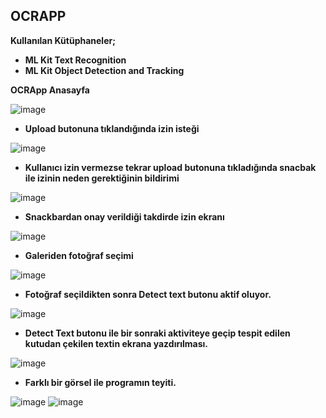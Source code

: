 ## OCRAPP

**Kullanılan Kütüphaneler;**

 - **ML Kit  Text Recognition**
 - **ML Kit  Object Detection and Tracking**
 
 
 
 
 
**OCRApp Anasayfa**

![image](https://github.com/berkedursunoglu/OCRApp/blob/master/ocrapp/ss1.png)

- **Upload butonuna tıklandığında izin isteği**

![image](https://github.com/berkedursunoglu/OCRApp/blob/master/ocrapp/ss2.png)

- **Kullanıcı izin vermezse tekrar upload butonuna tıkladığında snacbak ile izinin neden gerektiğinin bildirimi**

![image](https://github.com/berkedursunoglu/OCRApp/blob/master/ocrapp/ss3.png)

- **Snackbardan onay verildiği takdirde izin ekranı**

![image](https://github.com/berkedursunoglu/OCRApp/blob/master/ocrapp/ss4.png)

- **Galeriden fotoğraf seçimi**

![image](https://github.com/berkedursunoglu/OCRApp/blob/master/ocrapp/ss5.png)

- **Fotoğraf seçildikten sonra Detect text butonu aktif oluyor.**

![image](https://github.com/berkedursunoglu/OCRApp/blob/master/ocrapp/ss6.png)

- **Detect Text butonu ile bir sonraki aktiviteye geçip tespit edilen kutudan çekilen textin ekrana yazdırılması.**

![image](https://github.com/berkedursunoglu/OCRApp/blob/master/ocrapp/ss8.png)

- **Farklı bir görsel ile programın teyiti.**

![image](https://github.com/berkedursunoglu/OCRApp/blob/master/ocrapp/ss8.png)
![image](https://github.com/berkedursunoglu/OCRApp/blob/master/ocrapp/ss9.png)
